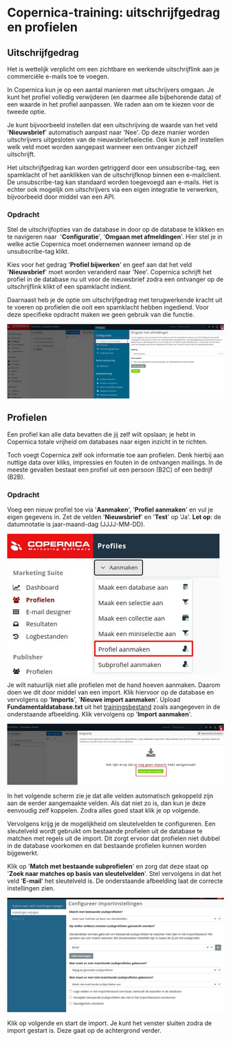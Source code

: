 # Copernica-training: uitschrijfgedrag en profielen

## Uitschrijfgedrag

Het is wettelijk verplicht om een zichtbare en werkende uitschrijflink aan je commerciële
e-mails toe te voegen.

In Copernica kun je op een aantal manieren met uitschrijvers omgaan. Je kunt het profiel
volledig verwijderen (en daarmee alle bijbehorende data) of een waarde in het profiel
aanpassen. We raden aan om te kiezen voor de tweede optie. 

Je kunt bijvoorbeeld instellen dat een uitschrijving de waarde van het veld ​ '**Nieuwsbrief**' 
automatisch aanpast naar 'Nee'. Op deze manier worden uitschrijvers uitgesloten van de 
nieuwsbriefselectie. Ook kun je zelf instellen welk veld moet worden aangepast wanneer een
ontvanger zichzelf uitschrijft. 

Het uitschrijfgedrag kan worden getriggerd door een
unsubscribe-tag, een spamklacht of het aanklikken van de uitschrijfknop binnen een
e-mailclient. De unsubscribe-tag kan standaard worden toegevoegd aan e-mails. Het is echter ook
mogelijk om uitschrijvers via een eigen integratie te verwerken, bijvoorbeeld door middel van
een API.

### Opdracht

Stel de uitschrijfopties van de database in door op de database te klikken en te navigeren
naar ​ '**Configuratie**', '**Omgaan met afmeldingen**'​. Hier stel je in welke actie Copernica
moet ondernemen wanneer iemand op de unsubscribe-tag klikt.

Kies voor het gedrag '**Profiel bijwerken**'​ en geef aan dat het veld '**Nieuwsbrief**'​ moet
worden veranderd naar 'Nee'. Copernica schrijft het profiel in de database nu uit voor de
nieuwsbrief zodra een ontvanger op de uitschrijflink klikt of een spamklacht indient.

Daarnaast heb je de optie om uitschrijfgedrag met terugwerkende kracht uit te voeren op
profielen die ooit een spamklacht hebben ingediend. Voor deze specifieke opdracht maken
we geen gebruik van die functie.

![Omgaan met afmeldingen](../images/nl/omgaan-met-afmeldingen.png)

## Profielen

Een profiel kan alle data bevatten die jij zelf wilt opslaan; je hebt in Copernica totale vrijheid
om databases naar eigen inzicht in te richten. 

Toch voegt Copernica zelf ook informatie toe aan profielen. Denk hierbij aan nuttige data over kliks, 
impressies en fouten in de ontvangen mailings. In de meeste gevallen bestaat een profiel uit een 
persoon (B2C) of een bedrijf (B2B).

### Opdracht

Voeg een nieuw profiel toe via '**Aanmaken**'​, '**Profiel aanmaken**' en vul je eigen gegevens
in. Zet de velden '**Nieuwsbrief**' en ​'**Test**' op 'Ja'. **Let op**: de datumnotatie is jaar-maand-dag
(JJJJ-MM-DD).

![Profiel aanmaken](../images/nl/profiel-aanmaken.png)

Je wilt natuurlijk niet alle profielen met de hand hoeven aanmaken. Daarom doen we dit door
middel van een import. Klik hiervoor op de database en vervolgens op '**Imports**'​, '**Nieuwe
import aanmaken**'. Upload **Fundamentaldatabase.txt** uit het 
[trainingsbestand](https://pix.copernica.com/g/127/0/9966/946570547c4af9079f398f3af00edcd4/export-2021-05-19.zip) 
zoals aangegeven in de onderstaande afbeelding. Klik vervolgens op '**Import aanmaken**​'.

![Import aanmaken](../images/nl/import-aanmaken.png)

In het volgende scherm zie je dat alle velden automatisch gekoppeld zijn aan de eerder
aangemaakte velden. Als dat niet zo is, dan kun je deze eenvoudig zelf koppelen. Zodra
alles goed staat klik je op volgende.

Vervolgens krijg je de mogelijkheid om ​sleutelvelden​ te configureren. Een sleutelveld wordt
gebruikt om bestaande profielen uit de database te matchen met regels uit de import. Dit
zorgt ervoor dat profielen niet dubbel in de database voorkomen en dat bestaande profielen
kunnen worden bijgewerkt.

Klik op​ '**Match met bestaande subprofielen**' ​en zorg dat deze staat op '**Zoek naar
matches op basis van sleutelvelden**'. Stel vervolgens in dat het veld '**E-mail**'​ het
sleutelveld is. De onderstaande afbeelding laat de correcte instellingen zien.

![Import instellingen](../images/nl/import-instellingen.png)

Klik op volgende en start de import. Je kunt het venster sluiten zodra de import gestart is.
Deze gaat op de achtergrond verder.
